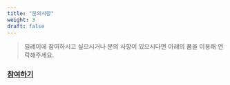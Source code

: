 ```yaml
---
title: "문의사항"
weight: 3
draft: false
---
```


> 릴레이에 참여하시고 싶으시거나 문의 사항이 있으시다면 아래의 폼을 이용해 연락해주세요.

### [참여하기](https://forms.gle/BT9zBH8B3uUpzY1W6)
